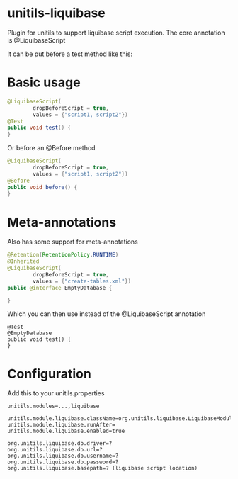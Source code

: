 unitils-liquibase
=================

Plugin for unitils to support liquibase script execution. The core annotation is @LiquibaseScript

It can be put before a test method like this:

Basic usage
===========

```java
@LiquibaseScript(
		dropBeforeScript = true,
		values = {"script1, script2"})
@Test
public void test() {
}
```

Or before an @Before method

```java
@LiquibaseScript(
		dropBeforeScript = true,
		values = {"script1, script2"})
@Before
public void before() {
}
```

Meta-annotations
================

Also has some support for meta-annotations

```java
@Retention(RetentionPolicy.RUNTIME)
@Inherited
@LiquibaseScript(
		dropBeforeScript = true,
		values = {"create-tables.xml"})
public @interface EmptyDatabase {

}
```

Which you can then use instead of the @LiquibaseScript annotation

```
@Test
@EmptyDatabase
public void test() {
}
```


Configuration
=============

Add this to your unitils.properties
```
unitils.modules=...,liquibase

unitils.module.liquibase.className=org.unitils.liquibase.LiquibaseModule
unitils.module.liquibase.runAfter=
unitils.module.liquibase.enabled=true

org.unitils.liquibase.db.driver=?
org.unitils.liquibase.db.url=?
org.unitils.liquibase.db.username=?
org.unitils.liquibase.db.password=?
org.unitils.liquibase.basepath=? (liquibase script location)
```
